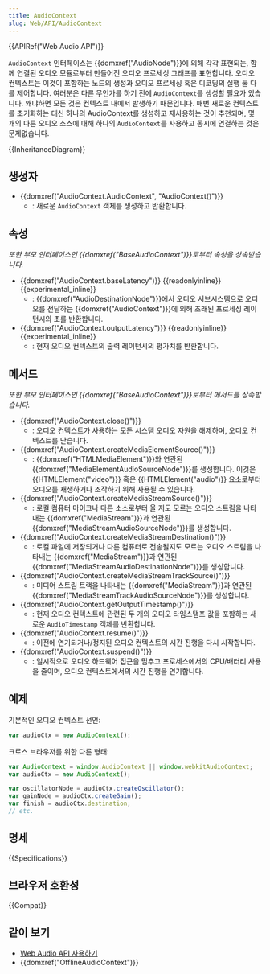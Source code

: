 ```yaml
---
title: AudioContext
slug: Web/API/AudioContext
---
```

{{APIRef("Web Audio API")}}

`AudioContext` 인터페이스는 {{domxref("AudioNode")}}에 의해 각각 표현되는, 함께 연결된 오디오 모듈로부터 만들어진 오디오 프로세싱 그래프를 표현합니다. 오디오 컨텍스트는 이것이 포함하는 노드의 생성과 오디오 프로세싱 혹은 디코딩의 실행 둘 다를 제어합니다. 여러분은 다른 무언가를 하기 전에 `AudioContext`를 생성할 필요가 있습니다. 왜냐하면 모든 것은 컨텍스트 내에서 발생하기 때문입니다. 매번 새로운 컨텍스트를 초기화하는 대신 하나의 AudioContext를 생성하고 재사용하는 것이 추천되며, 몇 개의 다른 오디오 소스에 대해 하나의 `AudioContext`를 사용하고 동시에 연결하는 것은 문제없습니다.

{{InheritanceDiagram}}

## 생성자

- {{domxref("AudioContext.AudioContext", "AudioContext()")}}
  - : 새로운 `AudioContext` 객체를 생성하고 반환합니다.

## 속성

_또한 부모 인터페이스인 {{domxref("BaseAudioContext")}}로부터 속성을 상속받습니다._

- {{domxref("AudioContext.baseLatency")}} {{readonlyinline}} {{experimental_inline}}
  - : {{domxref("AudioDestinationNode")}}에서 오디오 서브시스템으로 오디오를 전달하는 {{domxref("AudioContext")}}에 의해 초래된 프로세싱 레이턴시의 초를 반환합니다.
- {{domxref("AudioContext.outputLatency")}} {{readonlyinline}} {{experimental_inline}}
  - : 현재 오디오 컨텍스트의 출력 레이턴시의 평가치를 반환합니다.

## 메서드

_또한 부모 인터페이스인 {{domxref("BaseAudioContext")}}로부터 메서드를 상속받습니다._

- {{domxref("AudioContext.close()")}}
  - : 오디오 컨텍스트가 사용하는 모든 시스템 오디오 자원을 해제하며, 오디오 컨텍스트를 닫습니다.
- {{domxref("AudioContext.createMediaElementSource()")}}
  - : {{domxref("HTMLMediaElement")}}와 연관된 {{domxref("MediaElementAudioSourceNode")}}를 생성합니다. 이것은 {{HTMLElement("video")}} 혹은 {{HTMLElement("audio")}} 요소로부터 오디오를 재생하거나 조작하기 위해 사용될 수 있습니다.
- {{domxref("AudioContext.createMediaStreamSource()")}}
  - : 로컬 컴퓨터 마이크나 다른 소스로부터 올 지도 모르는 오디오 스트림을 나타내는 {{domxref("MediaStream")}}과 연관된 {{domxref("MediaStreamAudioSourceNode")}}를 생성합니다.
- {{domxref("AudioContext.createMediaStreamDestination()")}}
  - : 로컬 파일에 저장되거나 다른 컴퓨터로 전송될지도 모르는 오디오 스트림을 나타내는 {{domxref("MediaStream")}}과 연관된 {{domxref("MediaStreamAudioDestinationNode")}}를 생성합니다.
- {{domxref("AudioContext.createMediaStreamTrackSource()")}}
  - : 미디어 스트림 트랙을 나타내는 {{domxref("MediaStream")}}과 연관된 {{domxref("MediaStreamTrackAudioSourceNode")}}를 생성합니다.
- {{domxref("AudioContext.getOutputTimestamp()")}}
  - : 현재 오디오 컨텍스트에 관련된 두 개의 오디오 타임스탬프 값을 포함하는 새로운 `AudioTimestamp` 객체를 반환합니다.
- {{domxref("AudioContext.resume()")}}
  - : 이전에 연기되거나/정지된 오디오 컨텍스트의 시간 진행을 다시 시작합니다.
- {{domxref("AudioContext.suspend()")}}
  - : 일시적으로 오디오 하드웨어 접근을 멈추고 프로세스에서의 CPU/배터리 사용을 줄이며, 오디오 컨텍스트에서의 시간 진행을 연기합니다.

## 예제

기본적인 오디오 컨텍스트 선언:

```js
var audioCtx = new AudioContext();
```

크로스 브라우저를 위한 다른 형태:

```js
var AudioContext = window.AudioContext || window.webkitAudioContext;
var audioCtx = new AudioContext();

var oscillatorNode = audioCtx.createOscillator();
var gainNode = audioCtx.createGain();
var finish = audioCtx.destination;
// etc.
```

## 명세

{{Specifications}}

## 브라우저 호환성

{{Compat}}

## 같이 보기

- [Web Audio API 사용하기](/ko/docs/Web/API/Web_Audio_API/Using_Web_Audio_API)
- {{domxref("OfflineAudioContext")}}
